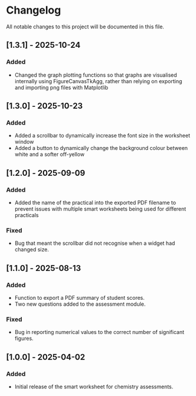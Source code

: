 # Changelog

All notable changes to this project will be documented in this file.

## [1.3.1] - 2025-10-24
### Added
- Changed the graph plotting functions so that graphs are visualised internally using FigureCanvasTkAgg, rather than relying on exporting and importing png files with Matplotlib

## [1.3.0] - 2025-10-23
### Added
- Added a scrollbar to dynamically increase the font size in the worksheet window
- Added a button to dynamically change the background colour between white and a softer off-yellow

## [1.2.0] - 2025-09-09
### Added
- Added the name of the practical into the exported PDF filename to prevent issues with multiple smart worksheets being used for different practicals

### Fixed
- Bug that meant the scrollbar did not recognise when a widget had changed size. 

## [1.1.0] - 2025-08-13
### Added
- Function to export a PDF summary of student scores.
- Two new questions added to the assessment module.

### Fixed
- Bug in reporting numerical values to the correct number of significant figures.

## [1.0.0] - 2025-04-02
### Added
- Initial release of the smart worksheet for chemistry assessments.
